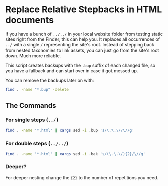 
# Replace Relative Stepbacks in HTML documents

If you have a bunch of `../../` in your local website folder from testing static sites right from the Finder, this can help you. It replaces all occurrences of `../` with a single `/` representing the site's root. Instead of stepping back from nested taxonomies to link assets, you can just go from the site's root down. Much more reliable.

This script creates backups with the `.bup` suffix of each changed file, so you have a fallback and can start over in case it got messed up.

You can remove the backups later on with:


```bash
find . -name "*.bup" -delete
```



## The Commands


### For single steps (`../`)

```bash
find . -name '*.html' | xargs sed -i .bup 's/\.\.\//\//g'
```

### For double steps (`../../`)

```bash
find . -name '*.html' | xargs sed -i .bak 's/(\.\.\/){2}/\//g'
```

### Deeper?

For deeper nesting change the `{2}` to the number of repetitions you need.
